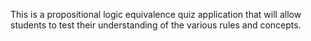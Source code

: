 This is a propositional logic equivalence quiz application that will allow students to test their understanding of the various rules and concepts. 



